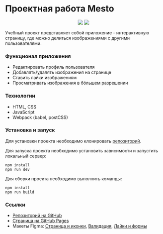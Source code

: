# Проектная работа Mesto
<p align="center">
    <a href="https://github.com/anna-kobis/mesto-project-ff.git" alt="Mesto"><img src="https://img.shields.io/badge/GitHub-black?style=flat&logo=github" /></a>
    <a href="https://anna-kobis.github.io/mesto-project-ff/" alt="Mesto"><img src="https://img.shields.io/badge/GitHub%20Pages-black?style=flat&logo=github" /></a>
</p>

Учебный проект представляет собой приложение - интерактивную страницу, где можно делиться изображениями с другими пользователями.

### Функционал приложения
* Редактировать профиль пользователя
* Добавлять/удалять изображения на странице
* Ставить лайки изображениям
* Просматривать изображения в бóльшем разрешении

### Технологии
* HTML, CSS
* JavaScript
* Webpack (babel, postCSS)

### Установка и запуск
Для установки проекта необходимо клонировать [репозиторий](https://github.com/anna-kobis/mesto-project-ff.git).

Для запуска проекта необходимо установить зависимости и запустить локальный сервер:
```
npm install
npm run dev
```
Для сборки проекта необходимо выполнить команды:
```
npm install
npm run build
```

### Ссылки
* [Репозиторий на GitHub](https://github.com/anna-kobis/mesto-project-ff.git)
* [Страница на GitHub Pages](https://anna-kobis.github.io/mesto-project-ff/)
* Макеты Figma: [Страница и иконки](https://www.figma.com/design/bjyvbKKJN2naO0ucURl2Z0/JavaScript.-Sprint-5?node-id=0-1&t=JMLXPG7whBHR80qZ-0), [Валидация](https://www.figma.com/design/kRVLKwYG3d1HGLvh7JFWRT/JavaScript.-Sprint-6?node-id=0-1&t=4CfAz4lzkAG0puaX-0), [Лайки и формы](https://www.figma.com/design/PSdQFRHoxXJFs2FH8IXViF/JavaScript.-Sprint-9?node-id=0-1&t=BetLW3h6xPYCalhp-0)
